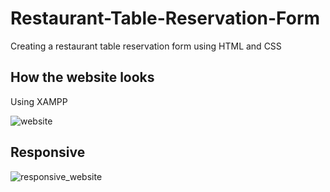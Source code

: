 # Restaurant-Table-Reservation-Form
Creating a restaurant table reservation form using HTML and CSS

## How the website looks
Using XAMPP

![website](https://user-images.githubusercontent.com/103023388/234100501-602cef4d-74c1-4d3c-9a21-afe25da7b854.png)

## Responsive

![responsive_website](https://user-images.githubusercontent.com/103023388/234100673-632d9573-2952-46f8-a6ca-1cb681bc58e5.png)


